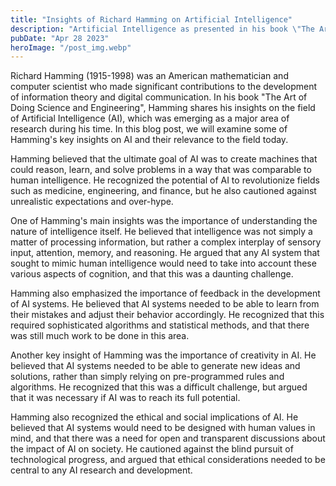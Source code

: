 ```yaml
---
title: "Insights of Richard Hamming on Artificial Intelligence"
description: "Artificial Intelligence as presented in his book \"The Art of Doing Science and Engineering,\" and their relevance to the field today..."
pubDate: "Apr 28 2023"
heroImage: "/post_img.webp"
---
```

Richard Hamming (1915-1998) was an American mathematician and computer scientist who made significant contributions to the development of information theory and digital communication. In his book "The Art of Doing Science and Engineering", Hamming shares his insights on the field of Artificial Intelligence (AI), which was emerging as a major area of research during his time. In this blog post, we will examine some of Hamming's key insights on AI and their relevance to the field today.

Hamming believed that the ultimate goal of AI was to create machines that could reason, learn, and solve problems in a way that was comparable to human intelligence. He recognized the potential of AI to revolutionize fields such as medicine, engineering, and finance, but he also cautioned against unrealistic expectations and over-hype.

One of Hamming's main insights was the importance of understanding the nature of intelligence itself. He believed that intelligence was not simply a matter of processing information, but rather a complex interplay of sensory input, attention, memory, and reasoning. He argued that any AI system that sought to mimic human intelligence would need to take into account these various aspects of cognition, and that this was a daunting challenge.

Hamming also emphasized the importance of feedback in the development of AI systems. He believed that AI systems needed to be able to learn from their mistakes and adjust their behavior accordingly. He recognized that this required sophisticated algorithms and statistical methods, and that there was still much work to be done in this area.

Another key insight of Hamming was the importance of creativity in AI. He believed that AI systems needed to be able to generate new ideas and solutions, rather than simply relying on pre-programmed rules and algorithms. He recognized that this was a difficult challenge, but argued that it was necessary if AI was to reach its full potential.

Hamming also recognized the ethical and social implications of AI. He believed that AI systems would need to be designed with human values in mind, and that there was a need for open and transparent discussions about the impact of AI on society. He cautioned against the blind pursuit of technological progress, and argued that ethical considerations needed to be central to any AI research and development.